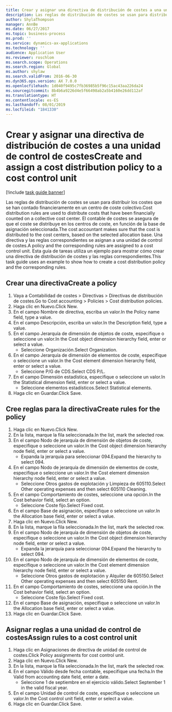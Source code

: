 ```yaml
---
title: Crear y asignar una directiva de distribución de costes a una unidad de control de costes
description: Las reglas de distribución de costes se usan para distribuir los costes que se han contado financieramente en un centro de coste colectivo.
author: ShylaThompson
manager: AnnBe
ms.date: 06/27/2017
ms.topic: business-process
ms.prod: ''
ms.service: dynamics-ax-applications
ms.technology: ''
audience: Application User
ms.reviewer: roschlom
ms.search.scope: Operations
ms.search.region: Global
ms.author: shylaw
ms.search.validFrom: 2016-06-30
ms.dyn365.ops.version: AX 7.0.0
ms.openlocfilehash: 1d040f9495c7fb36985b5f96c15ac43aa226da24
ms.sourcegitcommit: 8b4b6a9226d4e5f66498ab2a5b4160e26dd112af
ms.translationtype: HT
ms.contentlocale: es-ES
ms.lasthandoff: 08/01/2019
ms.locfileid: "1841330"
---
```

# <a name="create-and-assign-a-cost-distribution-policy-to-a-cost-control-unit"></a><span data-ttu-id="ce425-103">Crear y asignar una directiva de distribución de costes a una unidad de control de costes</span><span class="sxs-lookup"><span data-stu-id="ce425-103">Create and assign a cost distribution policy to a cost control unit</span></span>

[!include [task guide banner](../../includes/task-guide-banner.md)]

<span data-ttu-id="ce425-104">Las reglas de distribución de costes se usan para distribuir los costes que se han contado financieramente en un centro de coste colectivo.</span><span class="sxs-lookup"><span data-stu-id="ce425-104">Cost distribution rules are used to distribute costs that have been financially counted on a collective cost center.</span></span> <span data-ttu-id="ce425-105">El contable de costes se asegura de que el coste se distribuye en los centros de coste, en función de la base de asignación seleccionada.</span><span class="sxs-lookup"><span data-stu-id="ce425-105">The cost accountant makes sure that the cost is distributed to the cost centers, based on the selected allocation base.</span></span> <span data-ttu-id="ce425-106">Una directiva y las reglas correspondientes se asignan a una unidad de control de costes.</span><span class="sxs-lookup"><span data-stu-id="ce425-106">A policy and the corresponding rules are assigned to a cost control unit.</span></span> <span data-ttu-id="ce425-107">Esta guía de tareas utiliza un ejemplo para mostrar cómo crear una directiva de distribución de costes y las reglas correspondientes.</span><span class="sxs-lookup"><span data-stu-id="ce425-107">This task guide uses an example to show how to create a cost distribution policy and the corresponding rules.</span></span>


## <a name="create-a-policy"></a><span data-ttu-id="ce425-108">Crear una directiva</span><span class="sxs-lookup"><span data-stu-id="ce425-108">Create a policy</span></span>
1. <span data-ttu-id="ce425-109">Vaya a Contabilidad de costes > Directivas > Directivas de distribución de costes.</span><span class="sxs-lookup"><span data-stu-id="ce425-109">Go to Cost accounting > Policies > Cost distribution policies.</span></span>
2. <span data-ttu-id="ce425-110">Haga clic en Nuevo.</span><span class="sxs-lookup"><span data-stu-id="ce425-110">Click New.</span></span>
3. <span data-ttu-id="ce425-111">En el campo Nombre de directiva, escriba un valor.</span><span class="sxs-lookup"><span data-stu-id="ce425-111">In the Policy name field, type a value.</span></span>
4. <span data-ttu-id="ce425-112">En el campo Descripción, escriba un valor.</span><span class="sxs-lookup"><span data-stu-id="ce425-112">In the Description field, type a value.</span></span>
5. <span data-ttu-id="ce425-113">En el campo Jerarquía de dimensión de objetos de coste, especifique o seleccione un valor.</span><span class="sxs-lookup"><span data-stu-id="ce425-113">In the Cost object dimension hierarchy field, enter or select a value.</span></span>
    * <span data-ttu-id="ce425-114">Seleccione Organización.</span><span class="sxs-lookup"><span data-stu-id="ce425-114">Select Organization.</span></span>  
6. <span data-ttu-id="ce425-115">En el campo Jerarquía de dimensión de elementos de coste, especifique o seleccione un valor.</span><span class="sxs-lookup"><span data-stu-id="ce425-115">In the Cost element dimension hierarchy field, enter or select a value.</span></span>
    * <span data-ttu-id="ce425-116">Seleccione P/G de CDS.</span><span class="sxs-lookup"><span data-stu-id="ce425-116">Select CDS P/L.</span></span>  
7. <span data-ttu-id="ce425-117">En el campo Dimensión estadística, especifique o seleccione un valor.</span><span class="sxs-lookup"><span data-stu-id="ce425-117">In the Statistical dimension field, enter or select a value.</span></span>
    * <span data-ttu-id="ce425-118">Seleccione elementos estadísticos.</span><span class="sxs-lookup"><span data-stu-id="ce425-118">Select Statistical elements.</span></span>  
8. <span data-ttu-id="ce425-119">Haga clic en Guardar.</span><span class="sxs-lookup"><span data-stu-id="ce425-119">Click Save.</span></span>

## <a name="create-rules-for-the-policy"></a><span data-ttu-id="ce425-120">Cree reglas para la directiva</span><span class="sxs-lookup"><span data-stu-id="ce425-120">Create rules for the policy</span></span>
1. <span data-ttu-id="ce425-121">Haga clic en Nuevo.</span><span class="sxs-lookup"><span data-stu-id="ce425-121">Click New.</span></span>
2. <span data-ttu-id="ce425-122">En la lista, marque la fila seleccionada.</span><span class="sxs-lookup"><span data-stu-id="ce425-122">In the list, mark the selected row.</span></span>
3. <span data-ttu-id="ce425-123">En el campo Nodo de jerarquía de dimensión de objetos de coste, especifique o seleccione un valor.</span><span class="sxs-lookup"><span data-stu-id="ce425-123">In the Cost object dimension hierarchy node field, enter or select a value.</span></span>
    * <span data-ttu-id="ce425-124">Expanda la jerarquía para seleccionar 094.</span><span class="sxs-lookup"><span data-stu-id="ce425-124">Expand the hierarchy to select 094.</span></span>  
4. <span data-ttu-id="ce425-125">En el campo Nodo de jerarquía de dimensión de elementos de coste, especifique o seleccione un valor.</span><span class="sxs-lookup"><span data-stu-id="ce425-125">In the Cost element dimension hierarchy node field, enter or select a value.</span></span>
    * <span data-ttu-id="ce425-126">Seleccione Otros gastos de explotación y Limpieza de 605110.</span><span class="sxs-lookup"><span data-stu-id="ce425-126">Select Other operating expenses and then select 605110 Cleaning.</span></span>  
5. <span data-ttu-id="ce425-127">En el campo Comportamiento de costes, seleccione una opción.</span><span class="sxs-lookup"><span data-stu-id="ce425-127">In the Cost behavior field, select an option.</span></span>
    * <span data-ttu-id="ce425-128">Seleccione Coste fijo.</span><span class="sxs-lookup"><span data-stu-id="ce425-128">Select Fixed cost.</span></span>  
6. <span data-ttu-id="ce425-129">En el campo Base de asignación, especifique o seleccione un valor.</span><span class="sxs-lookup"><span data-stu-id="ce425-129">In the Allocation base field, enter or select a value.</span></span>
7. <span data-ttu-id="ce425-130">Haga clic en Nuevo.</span><span class="sxs-lookup"><span data-stu-id="ce425-130">Click New.</span></span>
8. <span data-ttu-id="ce425-131">En la lista, marque la fila seleccionada.</span><span class="sxs-lookup"><span data-stu-id="ce425-131">In the list, mark the selected row.</span></span>
9. <span data-ttu-id="ce425-132">En el campo Nodo de jerarquía de dimensión de objetos de coste, especifique o seleccione un valor.</span><span class="sxs-lookup"><span data-stu-id="ce425-132">In the Cost object dimension hierarchy node field, enter or select a value.</span></span>
    * <span data-ttu-id="ce425-133">Expanda la jerarquía para seleccionar 094.</span><span class="sxs-lookup"><span data-stu-id="ce425-133">Expand the hierarchy to select 094.</span></span>  
10. <span data-ttu-id="ce425-134">En el campo Nodo de jerarquía de dimensión de elementos de coste, especifique o seleccione un valor.</span><span class="sxs-lookup"><span data-stu-id="ce425-134">In the Cost element dimension hierarchy node field, enter or select a value.</span></span>
    * <span data-ttu-id="ce425-135">Seleccione Otros gastos de explotación y Alquiler de 605150.</span><span class="sxs-lookup"><span data-stu-id="ce425-135">Select Other operating expenses and then select 605150 Rent.</span></span>  
11. <span data-ttu-id="ce425-136">En el campo Comportamiento de costes, seleccione una opción.</span><span class="sxs-lookup"><span data-stu-id="ce425-136">In the Cost behavior field, select an option.</span></span>
    * <span data-ttu-id="ce425-137">Seleccione Coste fijo.</span><span class="sxs-lookup"><span data-stu-id="ce425-137">Select Fixed cost.</span></span>  
12. <span data-ttu-id="ce425-138">En el campo Base de asignación, especifique o seleccione un valor.</span><span class="sxs-lookup"><span data-stu-id="ce425-138">In the Allocation base field, enter or select a value.</span></span>
13. <span data-ttu-id="ce425-139">Haga clic en Guardar.</span><span class="sxs-lookup"><span data-stu-id="ce425-139">Click Save.</span></span>

## <a name="assign-rules-to-a-cost-control-unit"></a><span data-ttu-id="ce425-140">Asignar reglas a una unidad de control de costes</span><span class="sxs-lookup"><span data-stu-id="ce425-140">Assign rules to a cost control unit</span></span>
1. <span data-ttu-id="ce425-141">Haga clic en Asignaciones de directiva de unidad de control de costes.</span><span class="sxs-lookup"><span data-stu-id="ce425-141">Click Policy assignments for cost control unit.</span></span>
2. <span data-ttu-id="ce425-142">Haga clic en Nuevo.</span><span class="sxs-lookup"><span data-stu-id="ce425-142">Click New.</span></span>
3. <span data-ttu-id="ce425-143">En la lista, marque la fila seleccionada.</span><span class="sxs-lookup"><span data-stu-id="ce425-143">In the list, mark the selected row.</span></span>
4. <span data-ttu-id="ce425-144">En el campo Válido desde fecha contable, especifique una fecha.</span><span class="sxs-lookup"><span data-stu-id="ce425-144">In the Valid from accounting date field, enter a date.</span></span>
    * <span data-ttu-id="ce425-145">Seleccione 1 de septiembre en el ejercicio válido.</span><span class="sxs-lookup"><span data-stu-id="ce425-145">Select September 1 in the valid fiscal year.</span></span>  
5. <span data-ttu-id="ce425-146">En el campo Unidad de control de coste, especifique o seleccione un valor.</span><span class="sxs-lookup"><span data-stu-id="ce425-146">In the Cost control unit field, enter or select a value.</span></span>
6. <span data-ttu-id="ce425-147">Haga clic en Guardar.</span><span class="sxs-lookup"><span data-stu-id="ce425-147">Click Save.</span></span>

